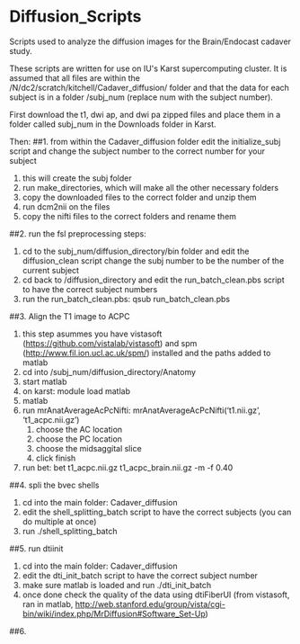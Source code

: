# Diffusion_Scripts
Scripts used to analyze the diffusion images for the Brain/Endocast cadaver study.

These scripts are written for use on IU's Karst supercomputing cluster.
It is assumed that all files are within the /N/dc2/scratch/kitchell/Cadaver_diffusion/ folder 
and that the data for each subject is in a folder /subj_num (replace num with the subject number). 

First download the t1, dwi ap, and dwi pa zipped files and place them in a folder called
subj_num in the Downloads folder in Karst.

Then:
##1. from within the Cadaver_diffusion folder edit the initialize_subj script and change the subject number to the correct number for your subject
1. this will create the subj folder 
1. run make_directories, which will make all the other necessary folders
2. copy the downloaded files to the correct folder and unzip them
3. run dcm2nii on the files
4. copy the nifti files to the correct folders and rename them
  
##2. run the fsl preprocessing steps:
1. cd to the subj_num/diffusion_directory/bin folder and edit the diffusion_clean script change the subj number to be the number of the current subject
2. cd back to /diffusion_directory and edit the run_batch_clean.pbs script to have the correct subject numbers
3. run the run_batch_clean.pbs: qsub run_batch_clean.pbs
  
##3. Align the T1 image to ACPC
1. this step asummes you have vistasoft (https://github.com/vistalab/vistasoft) and spm (http://www.fil.ion.ucl.ac.uk/spm/) installed and the paths added to matlab
2. cd into /subj_num/diffusion_directory/Anatomy
3. start matlab 
  1. on karst: module load matlab
  2.  matlab
4. run mrAnatAverageAcPcNifti: mrAnatAverageAcPcNifti(‘t1.nii.gz’, ‘t1_acpc.nii.gz’)
      1. choose the AC location
      2. choose the PC location
      3. choose the midsaggital slice
      4. click finish
5. run bet: bet t1_acpc.nii.gz t1_acpc_brain.nii.gz -m -f 0.40
  
##4. spli the bvec shells
1. cd into the main folder: Cadaver_diffusion
2. edit the shell_splitting_batch script to have the correct subjects (you can do multiple at once)
3.  run ./shell_splitting_batch
  
##5. run dtiinit
1. cd into the main folder: Cadaver_diffusion
2.  edit the dti_init_batch script to have the correct subject number
3.  make sure matlab is loaded and run ./dti_init_batch
4.  once done check the quality of the data using dtiFiberUI (from vistasoft, ran in matlab, http://web.stanford.edu/group/vista/cgi-bin/wiki/index.php/MrDiffusion#Software_Set-Up)

##6. 
  
